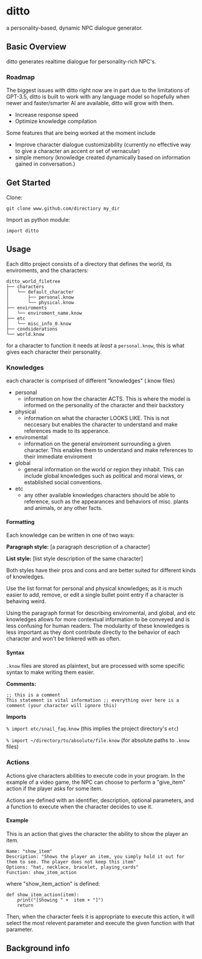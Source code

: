 # ditto
a personality-based, dynamic NPC dialogue generator.

## Basic Overview
ditto generates realtime dialogue for personality-rich NPC's.

### Roadmap
The biggest issues with ditto right now are in part due to the limitations of GPT-3.5, ditto is built to work with any language model so hopefully when newer and faster/smarter AI are available, ditto will grow with them.
- Increase response speed
- Optimize knowledge compilation

Some features that are being worked at the moment include
- Improve character dialogue customizability (currently no effective way to give a character an accent or set of vernacular)
- simple memory (knowledge created dynamically based on information gained in conversation.)

## Get Started
Clone:

    git clone www.github.com/directiory my_dir

Import as python module:

    import ditto

## Usage
Each ditto project consists of a directory that defines the world, its enviroments, and the characters:

	ditto_world_filetree
	├── characters
	│   └── default_character
	│       ├── personal.know
	│       └── physical.know
	├── enviroments
	│   └── enviroment_name.know
	├── etc
	│   └── misc_info_0.know
	├── condsiderations
	└── world.know

for a character to function it needs at *least* a `personal.know`, this is what gives each character their personality.

### Knowledges
each character is comprised of different "knowledges" (.know files)

 - personal
	 - information on how the character ACTS. This is where the model is informed on the personality of the character and their backstory
 - physical
	 - information on what the character LOOKS LIKE. This is not neccesary but enables the character to understand and make references made to its apperance. 
 - enviromental
	 - information on the general enviroment surrounding a given character. This enables them to understand and make references to their immediate enviroment
 - global
	 - general information on the world or region they inhabit. This can include global knowledges such as political and moral views, or established social conventions. 
 - etc
	 - any other available knowledges characters should be able to reference, such as the appearances and behaviors of misc. plants and animals, or any other facts.

#### Formatting
Each knowledge can be written in one of two ways:

**Paragraph style:**
[a paragraph description of a character]

**List style:**
[list style description of the same character]

Both styles have their pros and cons and are better suited for different kinds of knowledges.

Use the list format for personal and physical knowledges; as it is much easier to add, remove, or edit a single bullet point entry if a character is behaving weird.

Using the paragraph format for describing enviromental, and global, and etc knowledges allows for more contextual information to be conveyed and is less confusing for human readers. The modularity of these knowledges is less important as they dont contribute directly to the behavior of each character and won't be tinkered with as often.

#### Syntax
`.know` files are stored as plaintext, but are processed with some specific syntax to make writing them easier.

**Comments:**

	;; this is a comment
	This statement is vital information ;; everything over here is a comment (your character will ignore this)

**Imports**

`% import etc/snail_faq.know` (this implies the project directory's `etc`)

`% import ~/directory/to/absolute/file.know` (for absolute paths to `.know` files)

### Actions
Actions give characters abilities to execute code in your program. In the example of a video game, the NPC can choose to perform a "give_item" action if the player asks for some item.

Actions are defined with an identifier, description, optional parameters, and a function to execute when the character decides to use it.

#### Example
This is an action that gives the character the ability to show the player an item.

	Name: "show_item"
	Description: "Shows the player an item, you simply hold it out for them to see. The player does not keep this item"
	Options: "hat, necklace, bracelet, playing_cards"
	Function: show_item_action

where "show_item_action" is defined:

    def show_item_action(item):
	    print("[Showing " +  item + "]")
	    return
Then, when the character feels it is appropriate to execute this action, it will select the most relevent parameter and execute the given function with that parameter.

## Background info
